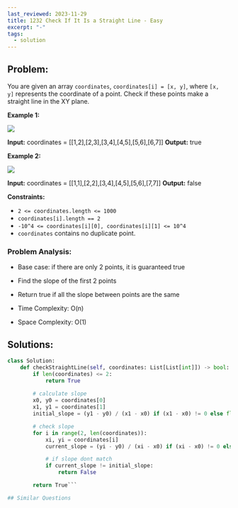 ```yaml
---
last_reviewed: 2023-11-29
title: 1232 Check If It Is a Straight Line - Easy
excerpt: "-"
tags:
  - solution
---
```

## Problem:
You are given an array `coordinates`, `coordinates[i] = [x, y]`, where `[x, y]` represents the coordinate of a point. Check if these points make a straight line in the XY plane.

**Example 1:**

![](https://assets.leetcode.com/uploads/2019/10/15/untitled-diagram-2.jpg)

**Input:** coordinates = [[1,2],[2,3],[3,4],[4,5],[5,6],[6,7]]
**Output:** true

**Example 2:**

**![](https://assets.leetcode.com/uploads/2019/10/09/untitled-diagram-1.jpg)**

**Input:** coordinates = [[1,1],[2,2],[3,4],[4,5],[5,6],[7,7]]
**Output:** false

**Constraints:**

- `2 <= coordinates.length <= 1000`
- `coordinates[i].length == 2`
- `-10^4 <= coordinates[i][0], coordinates[i][1] <= 10^4`
- `coordinates` contains no duplicate point.
### Problem Analysis:

- Base case: if there are only 2 points, it is guaranteed true
- Find the slope of the first 2 points
- Return true if all the slope between points are the same

- Time Complexity: O(n)
- Space Complexity: O(1)

## Solutions:

```python
class Solution:
    def checkStraightLine(self, coordinates: List[List[int]]) -> bool:
        if len(coordinates) <= 2:
            return True
        
        # calculate slope
        x0, y0 = coordinates[0]
        x1, y1 = coordinates[1]
        initial_slope = (y1 - y0) / (x1 - x0) if (x1 - x0) != 0 else float('inf')

        # check slope
        for i in range(2, len(coordinates)):
            xi, yi = coordinates[i]
            current_slope = (yi - y0) / (xi - x0) if (xi - x0) != 0 else float('inf')

            # if slope dont match
            if current_slope != initial_slope:
                return False        

        return True```

## Similar Questions
